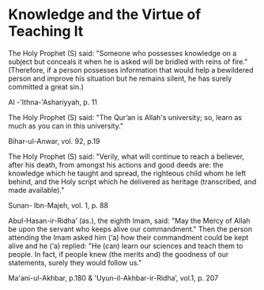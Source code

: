 Knowledge and the Virtue of Teaching It
=======================================

The Holy Prophet (S) said: "Someone who possesses knowledge on a subject
but conceals it when he is asked will be bridled with reins of fire."
(Therefore, if a person possesses information that would help a
bewildered person and improve his situation but he remains silent, he
has surely committed a great sin.)

Al -'Ithna-'Ashariyyah, p. 11

The Holy Prophet (S) said: "The Qur’an is Allah's university; so, learn
as much as you can in this university."

Bihar-ul-Anwar, vol. 92, p.19

The Holy Prophet (S) said: "Verily, what will continue to reach a
believer, after his death, from amongst his actions and good deeds are:
the knowledge which he taught and spread, the righteous child whom he
left behind, and the Holy script which he delivered as heritage
(transcribed, and made available)."

Sunan- Ibn-Majeh, vol. 1, p. 88

Abul-Hasan-ir-Ridha’ (as.), the eighth Imam, said: "May the Mercy of
Allah be upon the servant who keeps alive our commandment." Then the
person attending the Imam asked him (‘a) how their commandment could be
kept alive and he (‘a) replied: "He (can) learn our sciences and teach
them to people. In fact, if people knew (the merits and) the goodness of
our statements, surely they would follow us."

Ma'ani-ul-Akhbar, p.180 & 'Uyun-il-Akhbar-ir-Ridha’, vol.1, p. 207


